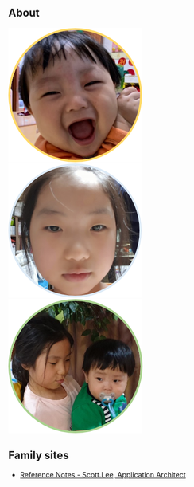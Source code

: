 ## About

![](/assets/images/ruan_01.png)
![](/assets/images/yerim_01.png)
![](/assets/images/yerim.n.ruan_01.png)

## Family sites

* [Reference Notes - Scott.Lee, Application Architect](http://arch.ruaniz.com)

